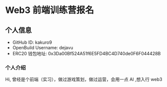 # Web3 前端训练营报名

## 个人信息

* GitHub ID: kakuro9
* OpenBuild Username: dejavu
* ERC20 钱包地址: 0x3Da00Bf524A51f6E5FD4BC4D740de0F6F044428B

### 个人介绍

Hi, 曾经是个前端（实习），做过游戏策划，做过运营，会用一点 AI ,想入行 web3 